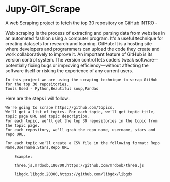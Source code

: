 # Jupy-GIT_Scrape
A web Scraping project to fetch the top 30 repository on GitHub
INTRO -

Web scraping is the process of extracting and parsing data from websites in an automated fashion using a computer program. It's a useful technique for creating datasets   for research and learning.
GitHub: It is a hosting site where developers and programmers can upload the code they create and work collaboratively to improve it. An important feature of GitHub is its version control system. The version control lets coders tweak software—potentially fixing bugs or improving efficiency—without affecting the software itself or risking the experience of any current users.

    In this project we are using the scraping technique to scrap GitHub for the top 30 repositories.
    Tools Used - Python,Beautiful soup,Pandas

Here are the steps i will follow:

    We're going to scrape https://github.com/topics.
    We'll get a list of topics. For each topic, we'll get topic title, topic page URL and topic description.
    For each topic, we'll get the top 30 repositories in the topic from the topic page.
    For each repository, we'll grab the repo name, username, stars and repo URL.

    For each topic we'll create a CSV file in the following format: Repo Name,Username,Stars,Repo URL

        Example:

        three.js,mrdoob,180700,https://github.com/mrdoob/three.js

        libgdx,libgdx,20300,https://github.com/libgdx/libgdx

